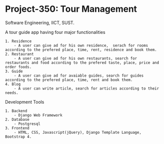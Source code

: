 # Project-350: Tour Management


Software Engineering, IICT, SUST.

A tour guide app having four major functionalities

    1. Residence
        - A user can give ad for his own residence,  serach for rooms according to the prefered place, time, rent, residence and book them.
    2. Restaurant
        - A user can give ad for his own restaurants, search for restaurants and food according to the prefered taste, place, price and order foods.
    3. Guide
        - A user can give ad for avaiable guides, search for guides according to the prefered place, time, rent and book them.
    4. Blog
        - A user can write article, search for articles according to their needs.

Development Tools

    1. Backend
        - Django Web Framework
    2. Database 
        - Postgresql
    3. Frontend
        - HTML, CSS, Javascript(jQuery), Django Template Language, Bootstrap 4.
